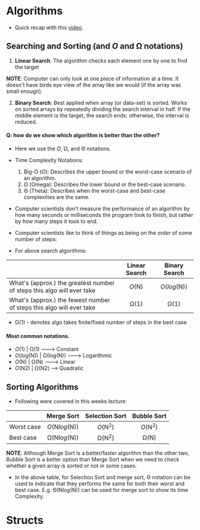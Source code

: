 # Algorithms

- Quick recap with this [video](https://www.youtube.com/watch?v=g2o22C3CRfU).

## Searching and Sorting (and *O* and Ω notations)

1. **Linear Search**: The algorithm checks each element one by one to find the target

**NOTE**: Computer can only look at one piece of information at a time. It doesn't have birds eye view of the array like we would (if the array was small enough).

2. **Binary Search**: Best applied when array (or data-set) is sorted. Works on sorted arrays by repeatedly dividing the search interval in half.
 If the middle element is the target, the search ends; otherwise, the interval is reduced.

#### **Q**: how do we show which algorithm is better than the other?

- Here we use the *O*, Ω, and Θ notations.
- Time Complexity Notations:
    1. Big-O (*O*): Describes the upper bound or the worst-case scenario of an algorithm.
    2. Ω (Omega): Describes the lower bound or the best-case scenario.
    3. Θ (Theta): Describes when the worst-case and best-case complexities are the same.

- Computer scientists don't measure the performance of an algorithm by how many seconds or milliseconds the program took to finish, but rather by how many steps it took to end.
- Computer scientists like to think of things as being on the *order* of some number of steps:

- For above search algorithms:

|              | Linear Search | Binary Search |
| :---------------- | :------: | :----: |
| What's (approx.) the greatest number of steps this algo will ever take       |   *O*(N)   | *O*(*log*(N)) |
| What's (approx.) the fewest number of steps this algo will ever take       |   Ω(1)   | Ω(1) |

- Ω(1) - denotes algo takes finite/fixed number of steps in the best case


#### Most common notations.

- *O*(1) | Ω(1) ---> Constant
- *O*(*log*(N)) | Ω(*log*(N)) ---> Logarithmic
- *O*(N) | Ω(N) ---> Linear
- *O*(N2) | Ω(N2) --> Quadratic

## Sorting Algorithms

- Following were covered in this weeks lecture:

|              | Merge Sort | Selection Sort | Bubble Sort |
| :---------------- | :------: | :----: | :----: |
| Worst case       |   *O*(N*log*(N))   | *O*(N<sup>2</sup>) | *O*(N<sup>2</sup>) |
| Best case      |   Ω(N*log*(N))    | Ω(N<sup>2</sup>) | Ω(N) |

**NOTE**: Although Merge Sort is a better/faster algorithm than the other two, Bubble Sort is a better option than Merge Sort when we need to check whether a given array is sorted or not in some cases.

- In the above table, for Selection Sort and merge sort, Θ notation can be used to indicate that they performs the same for both their worst and best case. 
E.g. Θ(N*log*(N)) can be used for merge sort to show its time Complexity.

# Structs
